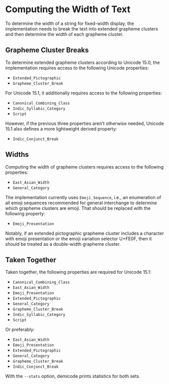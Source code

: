 # Computing the Width of Text

To determine the width of a string for fixed-width display, the implementation
needs to break the text into extended grapheme clusters and then determine the
width of each grapheme cluster.


## Grapheme Cluster Breaks

To determine extended grapheme clusters according to Unicode 15.0, the
implementation requires access to the following Unicode properties:

  * `Extended_Pictographic`
  * `Grapheme_Cluster_Break`

For Unicode 15.1, it additionally requires access to the following properties:

  * `Canonical_Combining_Class`
  * `Indic_Syllabic_Category`
  * `Script`

However, if the previous three properties aren't otherwise needed, Unicode 15.1
also defines a more lightweight derived property:

  * `Indic_Conjunct_Break`


## Widths

Computing the width of grapheme clusters requires access to the following
properties:

  * `East_Asian_Width`
  * `General_Category`

The implementation currently uses `Emoji_Sequence`, i.e., an enumeration of all
emoji sequences recommended for general interchange to determine which grapheme
clusters are emoji. That should be replaced with the following property:

  * `Emoji_Presentation`

Notably, if an extended pictographic grapheme cluster includes a character with
emoji presentation or the emoji variation selector U+FE0F, then it should be
treated as a double-width grapheme cluster.


## Taken Together

Taken together, the following properties are required for Unicode 15.1:

  * `Canonical_Combining_Class`
  * `East_Asian_Width`
  * `Emoji_Presentation`
  * `Extended_Pictographic`
  * `General_Category`
  * `Grapheme_Cluster_Break`
  * `Indic_Syllabic_Category`
  * `Script`

Or preferably:

  * `East_Asian_Width`
  * `Emoji_Presentation`
  * `Extended_Pictographic`
  * `General_Category`
  * `Grapheme_Cluster_Break`
  * `Indic_Conjunct_Break`

With the `--stats` option, demicode prints statistics for both sets.
